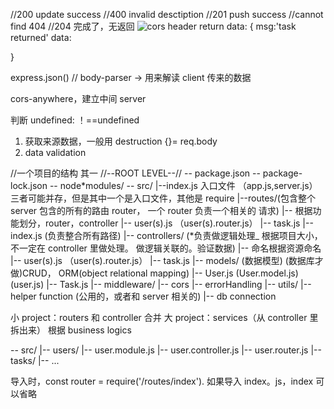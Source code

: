<!-- prettier-ignore -->
//200 update success
//400 invalid desctiption
//201 push success
//cannot find 404
//204 完成了，无返回
![cors header](image.png)
return data:
{
msg:'task returned'
data:

}

express.json() // body-parser
-> 用来解读 client 传来的数据

cors-anywhere，建立中间 server

判断 undefined:
！==undefined

1. 获取来源数据，一般用 destruction {}= req.body
2. data validation

//一个项目的结构 其一
//--ROOT LEVEL--//
-- package.json
-- package-lock.json
-- node*modules/
-- src/
|--index.js 入口文件 （app.js,server.js） 三者可能并存，但是其中一个是入口文件，其他是 require
|--routes/(包含整个 server 包含的所有的路由 router， 一个 router 负责一个相关的 请求)
    |-- 根据功能划分，router，controller
    |-- user(s).js （user(s).router.js）
    |-- task.js
    |-- index.js (负责整合所有路径)
|-- controllers/ (*负责做逻辑处理\_ 根据项目大小，不一定在 controller 里做处理。 做逻辑关联的。验证数据)
    |-- 命名根据资源命名
    |-- user(s).js （user(s).router.js）
    |-- task.js
|-- models/ (数据模型) (数据库才做)CRUD， ORM(object relational mapping)
    |-- User.js (User.model.js) (user.js)
    |-- Task.js
|-- middleware/
    |-- cors
    |-- errorHandling
|-- utils/
    |-- helper function (公用的，或者和 server 相关的)
    |-- db connection

小 project：routers 和 controller 合并
大 project：services（从 controller 里拆出来）
根据 business logics

-- src/
|-- users/
|-- user.module.js
|-- user.controller.js
|-- user.router.js
|-- tasks/
|-- ...

导入时，const router = require('/routes/index'). 如果导入 index。js，index 可以省略
